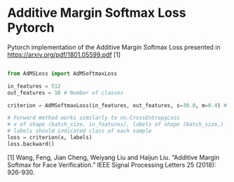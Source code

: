 # Additive Margin Softmax Loss Pytorch
Pytorch implementation of the Additive Margin Softmax Loss presented in https://arxiv.org/pdf/1801.05599.pdf [1]

```python

from AdMSLoss import AdMSoftmaxLoss

in_features = 512
out_features = 10 # Number of classes

criterion = AdMSoftmaxLoss(in_features, out_features, s=30.0, m=0.4) # Default values recommended by [1]

# Forward method works similarly to nn.CrossEntropyLoss
# x of shape (batch_size, in_features), labels of shape (batch_size,)
# labels should indicated class of each sample
loss = criterion(x, labels) 
loss.backward()
```

[1] Wang, Feng, Jian Cheng, Weiyang Liu and Haijun Liu. “Additive Margin Softmax for Face Verification.” IEEE Signal Processing Letters 25 (2018): 926-930.

